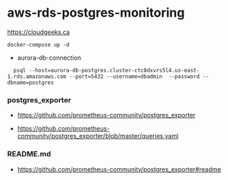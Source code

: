 # aws-rds-postgres-monitoring

https://cloudgeeks.ca

```docker-compose
docker-compose up -d
```
- aurora-db-connection

```aurora-db-connection
  psql --host=aurora-db-postgres.cluster-ctc8dxvrs5l4.us-east-1.rds.amazonaws.com --port=5432 --username=dbadmin  --password --dbname=postgres
```

### postgres_exporter

- https://github.com/prometheus-community/postgres_exporter

- https://github.com/prometheus-community/postgres_exporter/blob/master/queries.yaml

### README.md
- https://github.com/prometheus-community/postgres_exporter#readme
